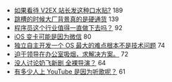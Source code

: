 - [如果看待 V2EX 站长发这种口水贴?](https://www.v2ex.com/t/591497) 189
- [跳槽的时候大厂背景真的是硬通货](https://www.v2ex.com/t/591459) 139
- [程序员这个行业值得一直做下去吗？](https://www.v2ex.com/t/591369) 92
- [iOS 变卡可能是因为微信](https://www.v2ex.com/t/591347) 80
- [独立自主开发一个 OS 最大的难点根本不是技术问题](https://www.v2ex.com/t/591451) 74
- [迫于领导在办公室吸烟，求解决方案。](https://www.v2ex.com/t/591391) 72
- [没人讨论奶飞新剧 全裸导演？](https://www.v2ex.com/t/591463) 64
- [有多少人上 YouTube 是因为听歌呢？](https://www.v2ex.com/t/591372) 61